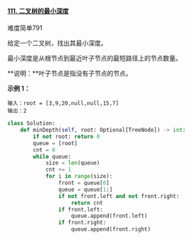 #### [111. 二叉树的最小深度](https://leetcode.cn/problems/minimum-depth-of-binary-tree/)

难度简单791

给定一个二叉树，找出其最小深度。

最小深度是从根节点到最近叶子节点的最短路径上的节点数量。

**说明：**叶子节点是指没有子节点的节点。

 

**示例 1：**



```
输入：root = [3,9,20,null,null,15,7]
输出：2
```

```python
class Solution:
    def minDepth(self, root: Optional[TreeNode]) -> int:
        if not root: return 0
        queue = [root]
        cnt = 0
        while queue:
            size = len(queue)
            cnt += 1
            for i in range(size):
                front = queue[0]
                queue = queue[1:]
                if not front.left and not front.right:
                    return cnt
                if front.left:
                    queue.append(front.left)
                if front.right:
                    queue.append(front.right)
```

